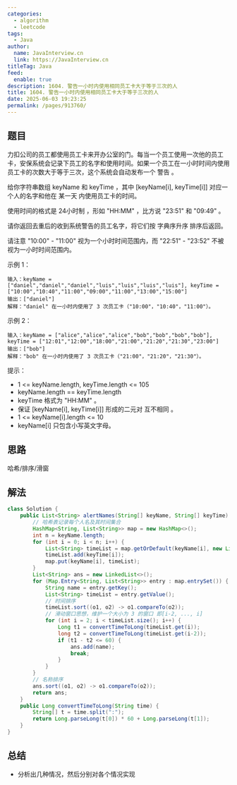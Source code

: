 ```yaml
---
categories: 
  - algorithm
  - leetcode
tags: 
  - Java
author: 
  name: JavaInterview.cn
  link: https://JavaInterview.cn
titleTag: Java
feed: 
  enable: true
description: 1604. 警告一小时内使用相同员工卡大于等于三次的人
title: 1604. 警告一小时内使用相同员工卡大于等于三次的人
date: 2025-06-03 19:23:25
permalink: /pages/913760/
---
```


## 题目
力扣公司的员工都使用员工卡来开办公室的门。每当一个员工使用一次他的员工卡，安保系统会记录下员工的名字和使用时间。如果一个员工在一小时时间内使用员工卡的次数大于等于三次，这个系统会自动发布一个 警告 。

给你字符串数组 keyName 和 keyTime ，其中 [keyName[i], keyTime[i]] 对应一个人的名字和他在 某一天 内使用员工卡的时间。

使用时间的格式是 24小时制 ，形如 "HH:MM" ，比方说 "23:51" 和 "09:49" 。

请你返回去重后的收到系统警告的员工名字，将它们按 字典序升序 排序后返回。

请注意 "10:00" - "11:00" 视为一个小时时间范围内，而 "22:51" - "23:52" 不被视为一小时时间范围内。



示例 1：

    输入：keyName = ["daniel","daniel","daniel","luis","luis","luis","luis"], keyTime = ["10:00","10:40","11:00","09:00","11:00","13:00","15:00"]
    输出：["daniel"]
    解释："daniel" 在一小时内使用了 3 次员工卡（"10:00"，"10:40"，"11:00"）。
示例 2：

    输入：keyName = ["alice","alice","alice","bob","bob","bob","bob"], keyTime = ["12:01","12:00","18:00","21:00","21:20","21:30","23:00"]
    输出：["bob"]
    解释："bob" 在一小时内使用了 3 次员工卡（"21:00"，"21:20"，"21:30"）。


提示：

* 1 <= keyName.length, keyTime.length <= 105
* keyName.length == keyTime.length
* keyTime 格式为 "HH:MM" 。
* 保证 [keyName[i], keyTime[i]] 形成的二元对 互不相同 。
* 1 <= keyName[i].length <= 10
* keyName[i] 只包含小写英文字母。


## 思路

哈希/排序/滑窗



## 解法
```java
class Solution {
    public List<String> alertNames(String[] keyName, String[] keyTime) {
        // 哈希表记录每个人名及其时间集合
        HashMap<String, List<String>> map = new HashMap<>();
        int n = keyName.length;
        for (int i = 0; i < n; i++) {
            List<String> timeList = map.getOrDefault(keyName[i], new LinkedList<>());
            timeList.add(keyTime[i]);
            map.put(keyName[i], timeList);
        }
        List<String> ans = new LinkedList<>();
        for (Map.Entry<String, List<String>> entry : map.entrySet()) {
            String name = entry.getKey();
            List<String> timeList = entry.getValue();
            // 时间排序
            timeList.sort((o1, o2) -> o1.compareTo(o2));
            // 滑动窗口思想，维护一个大小为 3 的窗口 即[i-2, ..., i]
            for (int i = 2; i < timeList.size(); i++) {
                Long t1 = convertTimeToLong(timeList.get(i));
                long t2 = convertTimeToLong(timeList.get(i-2));
                if (t1 - t2 <= 60) {
                    ans.add(name);
                    break;
                }
            }
        }
        // 名称排序
        ans.sort((o1, o2) -> o1.compareTo(o2));
        return ans;
    }
    public Long convertTimeToLong(String time) {
        String[] t = time.split(":");
        return Long.parseLong(t[0]) * 60 + Long.parseLong(t[1]); 
    }
}

```

## 总结

- 分析出几种情况，然后分别对各个情况实现 
